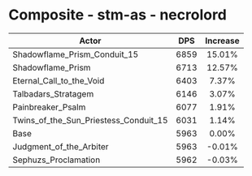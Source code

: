 # Composite - stm-as - necrolord
| Actor | DPS | Increase |
|---|:---:|:---:|
|Shadowflame_Prism_Conduit_15|6859|15.01%|
|Shadowflame_Prism|6713|12.57%|
|Eternal_Call_to_the_Void|6403|7.37%|
|Talbadars_Stratagem|6146|3.07%|
|Painbreaker_Psalm|6077|1.91%|
|Twins_of_the_Sun_Priestess_Conduit_15|6031|1.14%|
|Base|5963|0.00%|
|Judgment_of_the_Arbiter|5963|-0.01%|
|Sephuzs_Proclamation|5962|-0.03%|
